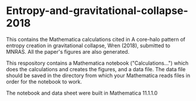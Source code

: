 # Entropy-and-gravitational-collapse-2018
This contains the Mathematica calculations cited in A core-halo pattern of entropy creation in gravitational collapse, Wren (2018), submitted to MNRAS. All the paper's figures are also generated.

This respository contains a Mathematica notebook ("Calculations...") which does the calculations and creates the figures, and a data file. The data file should be saved in the directory from which your Mathematica reads files in order for the notebook to work.

The notebook and data sheet were built in Mathematica 11.1.1.0
